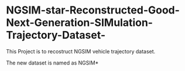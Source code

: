 # NGSIM-star-Reconstructed-Good-Next-Generation-SIMulation-Trajectory-Dataset-

This Project is to recostruct NGSIM vehicle trajectory dataset.

The new dataset is named as NGSIM*
